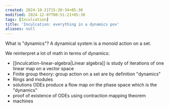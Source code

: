 ```yaml
---
created: 2024-10-21T15:20:34+05:30
modified: 2024-12-07T00:51:21+05:30
tags: [Inculcation]
title: 'Inculcation: everything in a dynamics pov'
aliases: null
---
```


What is "dynamics"? A dynamical system is a monoid action on a set.


We reinterpret a lot of math in terms of dynamics:

- [[inculcation-linear-algebra|Linear algebra]] is study of iterations of one linear map on a vector space
- Finite group theory: group action on a set are by definition "dynamics"
- Rings and modules
- solutions ODEs produce a flow map on the phase space which is the "dynamics"
- proof of existence of ODEs using contraction mapping theorem
- machines
